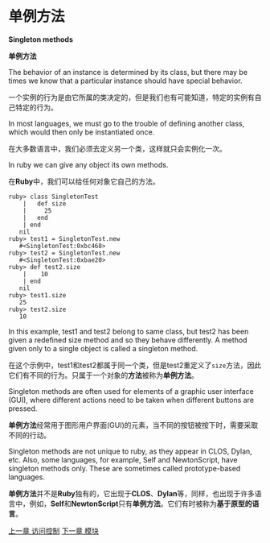 # 单例方法
**Singleton methods**

 **单例方法**

The behavior of an instance is determined by its class, but there may be times we know that a particular instance should have special behavior. 

一个实例的行为是由它所属的类决定的，但是我们也有可能知道，特定的实例有自己特定的行为。

In most languages, we must go to the trouble of defining another class, which would then only be instantiated once. 

在大多数语言中，我们必须去定义另一个类，这样就只会实例化一次。

In ruby we can give any object its own methods.

在**Ruby**中，我们可以给任何对象它自己的方法。

```
ruby> class SingletonTest
    |   def size
    |     25
    |   end
    | end
   nil
ruby> test1 = SingletonTest.new
   #<SingletonTest:0xbc468>
ruby> test2 = SingletonTest.new
   #<SingletonTest:0xbae20>
ruby> def test2.size
    |    10
    | end
   nil
ruby> test1.size
   25
ruby> test2.size
   10
```

In this example, test1 and test2 belong to same class, but test2 has been given a redefined size method and so they behave differently. A method given only to a single object is called a singleton method.

在这个示例中，test1和test2都属于同一个类，但是test2重定义了`size`方法，因此它们有不同的行为。只属于一个对象的**方法**被称为**单例方法**。

Singleton methods are often used for elements of a graphic user interface (GUI), where different actions need to be taken when different buttons are pressed.

**单例方法**经常用于图形用户界面(GUI)的元素，当不同的按钮被按下时，需要采取不同的行动。

Singleton methods are not unique to ruby, as they appear in CLOS, Dylan, etc. Also, some languages, for example, Self and NewtonScript, have singleton methods only. These are sometimes called prototype-based languages.

**单例方法**并不是**Ruby**独有的，它出现于**CLOS**、**Dylan**等，同样，也出现于许多语言中，例如，**Self**和**NewtonScript**只有**单例方法**。它们有时被称为**基于原型的语言**。

[上一章 访问控制](./accesscontrol.md "Access control")
[下一章 模块](./modules.md "Modules")